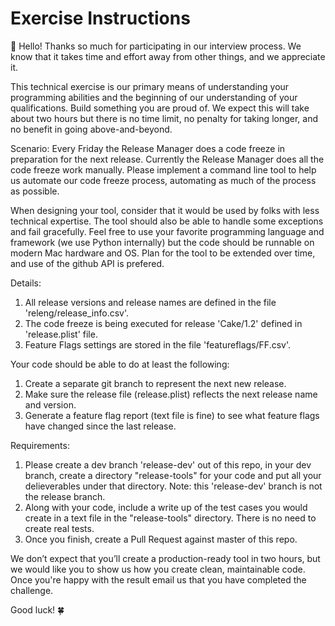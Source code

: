 # Exercise Instructions



:wave: Hello! Thanks so much for participating in our interview process. We know that it takes time and effort away from other things, and we appreciate it.

This technical exercise is our primary means of understanding your programming abilities and the beginning of our understanding of your qualifications. Build something you are proud of. We expect this will take about two hours but there is no time limit, no penalty for taking longer, and no benefit in going above-and-beyond.

Scenario: Every Friday the Release Manager does a code freeze in preparation for the next release. Currently the Release Manager does all the code freeze work manually. Please implement a command line tool to help us automate our code freeze process, automating as much of the process as possible. 

When designing your tool, consider that it would be used by folks with less technical expertise. The tool should also be able to handle some exceptions and fail gracefully. Feel free to use your favorite programming language and framework (we use Python internally) but the code should be runnable on modern Mac hardware and OS. Plan for the tool to be extended over time, and use of the github API is prefered.

Details:
1. All release versions and release names are defined in the file 'releng/release_info.csv'.
2. The code freeze is being executed for release 'Cake/1.2' defined in 'release.plist' file.
3. Feature Flags settings are stored in the file 'featureflags/FF.csv'.

Your code should be able to do at least the following:
1. Create a separate git branch to represent the next new release.
2. Make sure the release file (release.plist) reflects the next release name and version.
3. Generate a feature flag report (text file is fine) to see what feature flags have changed since the last release.

Requirements:
1. Please create a dev branch 'release-dev' out of this repo, in your dev branch, create a directory "release-tools" for your code and put all your delieverables under that directory. Note: this 'release-dev' branch is not the release branch.
2. Along with your code, include a write up of the test cases you would create in a text file in the "release-tools" directory. There is no need to create real tests.
3. Once you finish, create a Pull Request against master of this repo.

We don’t expect that you’ll create a production-ready tool in two hours, but we would like you to show us how you create clean, maintainable code. Once you're happy with the result email us that you have completed the challenge.

Good luck! :four_leaf_clover:
